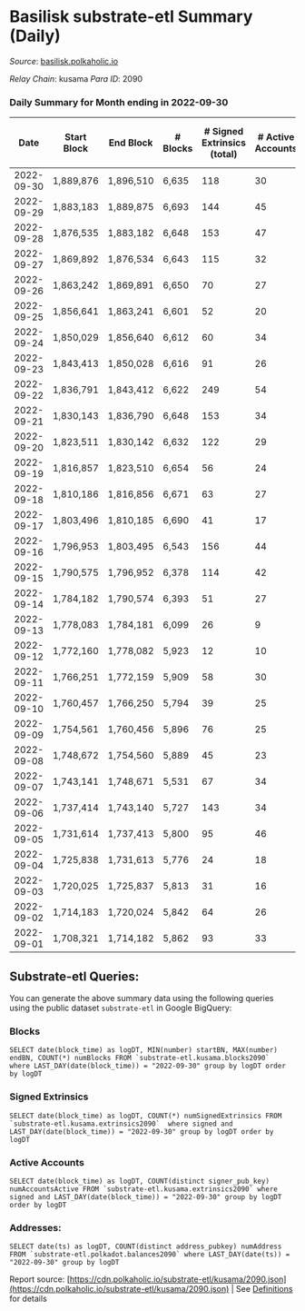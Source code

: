 # Basilisk substrate-etl Summary (Daily)

_Source_: [basilisk.polkaholic.io](https://basilisk.polkaholic.io)

*Relay Chain*: kusama
*Para ID*: 2090



### Daily Summary for Month ending in 2022-09-30


| Date | Start Block | End Block | # Blocks | # Signed Extrinsics (total) | # Active Accounts | # Passive | # New | # Addresses with Balances | # Events | # Transfers | # XCM Transfers In | # XCM Transfers Out |
| ---- | ----------- | --------- | -------- | --------------------------- | ----------------- | --------- | ----- | ------------------------- | -------- | ----------- | ------------------ | ------------------- |
| 2022-09-30 | 1,889,876 | 1,896,510 | 6,635  | 118 | 30 |  |  | 16,395 | 21,154 | 36 ($1,316.58) | 3 ($717.21) | 4 ($0.95) |
| 2022-09-29 | 1,883,183 | 1,889,875 | 6,693  | 144 | 45 |  |  |  | 21,465 | 84 ($3,287.02) | 12 ($887.96) | 5  |
| 2022-09-28 | 1,876,535 | 1,883,182 | 6,648  | 153 | 47 |  |  |  | 21,480 | 193 ($30,337.34) | 33 ($7,231.58) | 19 ($949.50) |
| 2022-09-27 | 1,869,892 | 1,876,534 | 6,643  | 115 | 32 |  |  |  | 21,110 | 160 ($21,792.06) | 26 ($7,837.95) | 15 ($1,041.92) |
| 2022-09-26 | 1,863,242 | 1,869,891 | 6,650  | 70 | 27 |  |  |  | 20,631 | 88 ($10,277.53) | 10 ($1,252.88) | 11 ($678.89) |
| 2022-09-25 | 1,856,641 | 1,863,241 | 6,601  | 52 | 20 |  |  |  | 20,274 | 53 ($2,537.84) | 9 ($899.42) | 6  |
| 2022-09-24 | 1,850,029 | 1,856,640 | 6,612  | 60 | 34 |  |  |  | 20,399 | 70 ($3,261.21) | 8 ($1,631.11) | 6 ($1.67) |
| 2022-09-23 | 1,843,413 | 1,850,028 | 6,616  | 91 | 26 |  |  |  | 20,740 | 121 ($17,014.08) | 18 ($5,233.55) | 12 ($623.19) |
| 2022-09-22 | 1,836,791 | 1,843,412 | 6,622  | 249 | 54 |  |  |  | 22,441 | 371 ($82,536.97) | 55 ($26,797.14) | 33 ($2,416.14) |
| 2022-09-21 | 1,830,143 | 1,836,790 | 6,648  | 153 | 34 |  |  |  | 21,498 | 210 ($39,993.41) | 35 ($11,740.56) | 20 ($951.21) |
| 2022-09-20 | 1,823,511 | 1,830,142 | 6,632  | 122 | 29 |  |  |  | 21,068 | 164 ($22,039.65) | 24 ($5,059.31) | 23 ($2,776.76) |
| 2022-09-19 | 1,816,857 | 1,823,510 | 6,654  | 56 | 24 |  |  | 16,371 | 20,567 | 82 ($2,315.57) | 16 ($1,210.41) | 12 ($316.75) |
| 2022-09-18 | 1,810,186 | 1,816,856 | 6,671  | 63 | 27 |  |  | 16,369 | 20,638 | 68 ($4,046.54) | 13 ($2,319.88) | 14 ($13.16) |
| 2022-09-17 | 1,803,496 | 1,810,185 | 6,690  | 41 | 17 |  |  | 16,368 | 20,446 | 53 ($1,458.17) | 6 ($265.15) | 5 ($237.45) |
| 2022-09-16 | 1,796,953 | 1,803,495 | 6,543  | 156 | 44 |  |  | 16,367 | 21,155 | 223 ($13,399.98) | 25 ($15,447.97) | 14 ($433.04) |
| 2022-09-15 | 1,790,575 | 1,796,952 | 6,378  | 114 | 42 |  |  | 16,362 | 20,213 | 139 ($13,870.40) | 22 ($8,018.64) | 8 ($162.97) |
| 2022-09-14 | 1,784,182 | 1,790,574 | 6,393  | 51 | 27 |  |  | 16,360 | 19,592 | 33 ($849.36) | 3 ($152.42) | 2 ($2.10) |
| 2022-09-13 | 1,778,083 | 1,784,181 | 6,099  | 26 | 9 |  |  | 16,360 | 18,577 | 32 ($1,916.40) | 7 ($1,066.11) | 7 ($158.02) |
| 2022-09-12 | 1,772,160 | 1,778,082 | 5,923  | 12 | 10 |  |  | 16,360 | 17,888 | 17 ($197.21) | 3 ($189.19) | 1 ($48.68) |
| 2022-09-11 | 1,766,251 | 1,772,159 | 5,909  | 58 | 30 |  |  |  | 18,151 | 46 ($562.72) | 2 ($59.31) | 1 ($48.83) |
| 2022-09-10 | 1,760,457 | 1,766,250 | 5,794  | 39 | 25 |  |  |  | 17,644 | 25 ($66.29) | 2 ($104.68) |   |
| 2022-09-09 | 1,754,561 | 1,760,456 | 5,896  | 76 | 25 |  |  |  | 18,463 | 108 ($1,078.02) | 17 ($685.14) | 14 ($680.83) |
| 2022-09-08 | 1,748,672 | 1,754,560 | 5,889  | 45 | 23 |  |  | 16,360 | 18,098 | 56 ($4,508.51) | 7 ($3,380.23) | 4 ($48.22) |
| 2022-09-07 | 1,743,141 | 1,748,671 | 5,531  | 67 | 34 |  |  | 16,359 | 17,181 | 81 ($1,063.63) | 7 ($565.64) | 5 ($144.93) |
| 2022-09-06 | 1,737,414 | 1,743,140 | 5,727  | 143 | 34 |  |  | 16,359 | 18,657 | 241 ($11,122.09) | 15 ($3,820.79) | 13 ($192.81) |
| 2022-09-05 | 1,731,614 | 1,737,413 | 5,800  | 95 | 46 |  |  | 16,332 | 18,151 | 80 ($1,476.63) | 5 ($2,671.96) | 5 ($97.17) |
| 2022-09-04 | 1,725,838 | 1,731,613 | 5,776  | 24 | 18 |  |  | 16,331 | 17,612 | 28 ($292.88) | 11 ($288.91) | 6 ($292.87) |
| 2022-09-03 | 1,720,025 | 1,725,837 | 5,813  | 31 | 16 |  |  | 16,330 | 17,690 | 27 ($195.91) | 4 ($199.28) | 2 ($0.02) |
| 2022-09-02 | 1,714,183 | 1,720,024 | 5,842  | 64 | 26 |  |  | 16,326 | 18,062 | 65 ($3,098.90) | 9 ($1,740.78) | 6 ($109.91) |
| 2022-09-01 | 1,708,321 | 1,714,182 | 5,862  | 93 | 33 |  |  | 16,326 | 18,411 | 112 ($7,801.06) | 13 ($2,450.31) | 6  |

## Substrate-etl Queries:
You can generate the above summary data using the following queries using the public dataset `substrate-etl` in Google BigQuery:


### Blocks
```
SELECT date(block_time) as logDT, MIN(number) startBN, MAX(number) endBN, COUNT(*) numBlocks FROM `substrate-etl.kusama.blocks2090`  where LAST_DAY(date(block_time)) = "2022-09-30" group by logDT order by logDT
```


### Signed Extrinsics
```
SELECT date(block_time) as logDT, COUNT(*) numSignedExtrinsics FROM `substrate-etl.kusama.extrinsics2090`  where signed and LAST_DAY(date(block_time)) = "2022-09-30" group by logDT order by logDT
```


### Active Accounts
```
SELECT date(block_time) as logDT, COUNT(distinct signer_pub_key) numAccountsActive FROM `substrate-etl.kusama.extrinsics2090` where signed and LAST_DAY(date(block_time)) = "2022-09-30" group by logDT order by logDT
```


### Addresses:
```
SELECT date(ts) as logDT, COUNT(distinct address_pubkey) numAddress FROM `substrate-etl.polkadot.balances2090` where LAST_DAY(date(ts)) = "2022-09-30" group by logDT
```



Report source: [https://cdn.polkaholic.io/substrate-etl/kusama/2090.json](https://cdn.polkaholic.io/substrate-etl/kusama/2090.json) | See [Definitions](/DEFINITIONS.md) for details
